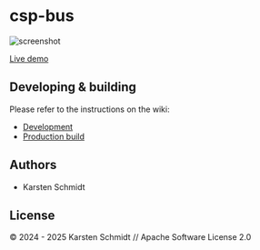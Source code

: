 # csp-bus

![screenshot](https://raw.githubusercontent.com/thi-ng/umbrella/develop/assets/examples/csp-bus.png)

[Live demo](http://demo.thi.ng/umbrella/csp-bus/)

## Developing & building

Please refer to the instructions on the wiki:

- [Development](https://github.com/thi-ng/umbrella/wiki/Development-mode-for-examples-using-thi.ng-meta%E2%80%90css)
- [Production build](https://github.com/thi-ng/umbrella/wiki/Example-build-instructions)

## Authors

- Karsten Schmidt

## License

&copy; 2024 - 2025 Karsten Schmidt // Apache Software License 2.0

